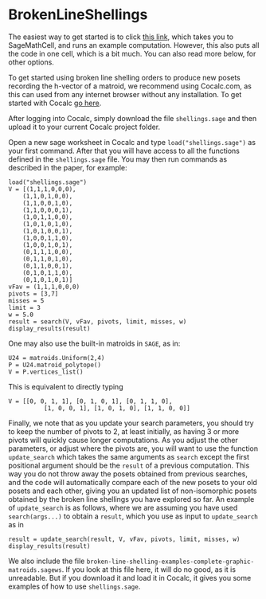 # BrokenLineShellings
The easiest way to get started is to click [this link](https://sagecell.sagemath.org/?z=eJztPGuP2za23wv0P7DOh0qJxrUnWSzudF0g2bS7uXCTQePO_eD6GrJM2-zIkq9E2XGz-e97HqRESnLzaC4WWOy0mLFF8pzD8-J5UFnLjShlXCS74C4Sxx_iYyQO6pjrMhKp2isdib0qSwlfT-HNl18I-HkgXry8_Xn2uv6KP4O7gVCliGFVqUW-Ebo6pLIciu_jZMdfePwoCy3fiCQvClke8mytsq3QOYys4hJmyFTuZaaHLnD8kcPtUNyJiZjPR5GA_8fw_yISc_448r7hA_zGA3ZsbNfZMTO8WHg7QS7QZs55VYhNfMwLpaUhHPiwy0spsrzYxylsI5MiTlPYdgZsFJsqS7TKszgtxUnBc9ikWsv-3SAi3NA4GsF_Y58KlkKLqYe8VAgegO9kIZFCccqrdA0z7iWykZZFQu-k2KgCVsGSUq2A-8kuVwkJYTAeAP1aDEaDXroYNVP2OHqyEKtK04JmYEQDHsGkLkQvIt_Hb9S-2ous2q9kgbRn8iR-kWkaHJdvf300fhciuUmepjLRItZCoqIQBpHmSYzb9OCzHtYIGsAgg1ImlVZH2HOsUrkGcFruD0AqoNhKAI_YQb_jVK1bRKzkJjec3CKE6uBhPdUIC5nGhOMk1XZH4jCQfg2Bhv0hLgAzIMTJQNORtHy_UhntBeejohyXSlzB73Gb9Vc7AAs7AiIribMR917GGSrAHmlEtqTqN8DCJtuBELuLJyO7HPe2lqUu8jMRt5YHma1llpydTRh2AKE45VDIo8qrstkiI1P7Q15oUcTZOt_zo0OhMh0MXuZgI7g0TrdoMLs9Mo4nDsVP8qqosoxsHeaU8R55tIbZ21hloC1ngJOvK1DQtdpsQLczjbZTpbocDsJvDZbwW0PGRqQyC1gfQ_GdGBlnZAZ5YD5aTCbuiEPubSpjMON1nn1t9Bp1cDQUs8Zy0jhhxUjizMxBa9RiDCT5UAupqyITI356N0MbIacXHEMBCiaOArZ5ZyzGGL6ZAF987mq1l98KPcIp8HGIvwIzhf0O2iDo9dJ8C-5mwCI99hcYXk1HZvJ0uVcZGOlvIIUl2EPA7h7WmokI9e07UKiVBPspRIZSQuJRZNbBZQlgXyv2csXZ-sN7eQbWgJIOSrUFbqEFFhmYKygAa6UZduEY96Ov-3ZanqQ8wLkztZvlBw3l01E0LSNzWt3NIsOMiM8tc2ydDDT9uMUcqwj4Fa12o4BQNFCyEPC3Cjy5dRmM-gbgvH03GG4QkQ704yt9HYaeFZyk2MXgI4CNvAZA6zgd1otQbXkkDLtq7cm_X5yWtKXlT_0APL3U7gMdg9-33GutC-xyYBywOOyXhM-lTMo1u7gSycyz9OxxSzAFYlPke2JlP9uur_Q4tNsx8F9tEFLpMC5i-PB9iwwtVEliyvLsSpU5-MPDTiUGYw1bOOyN6EuLO6Hoct3Y7vyjOQvW_OUXa4igqsM61nJpAil2W8DZDw-oBrxmIModneYraQ_9T6Lqgqe-7Bg_v1P8_A7RaOi_yCv-O3iqb_-dXNWnADd22oZvDfYTbO0__vNz-E94Dn7lvDQBXy0QSLv25WS--H9ylMCiSh8gtyGGs_cmox0Oh2GNkYjoQQih8wlYuLNSo1wshrAVuNzJ9xTJB-IfjIHGT4QlCRdh8IvZlV2MM0n-ESVeRYwrxa8V4GzSOr0rpAQ624hgRgZb0YZuztXG0fWCIzG9A2ddtoE9Rkbghnb5CcjJzg2xXrxNIEP_6LBo4KDZSvIZLKL5eBGGQJifq7VkwmDwOFB4HBAsP5JX4ruJ8KHeANSqBHhxeQ_mRAFqnjPdlq-UL-kdHFHyDaDsTQFmtUCspfDqoXgN_DO6h8wDNi9ElWkFFpnvJfAQ0hhQoJIx-Ds02hAfIRNFNfP9qcObVgaxKmR83zmRn8kURAIyI7AWDZCKwlSIpyzzRIFXWwvwbXGDTbkIePVE1OjnamFkA5laywE1y34UzHt6HIpvxJNm7O_PYZAGhjsgAr1qvC3ifeCiTRHpIc118PfnkamgLIEtMi0ns6KS4GNiMAE9GcTJOUlVMohAJbclJLmT-Y_Rk4c_LhxwYIKnAGA6jx6A5ZxEdyNk4ZHLHZOY28QWBA4PW_tlphsmXSOTHGfX6_VaEWD7ZMnT9dI6M3As9WdzaBhVxxFzBE9EswSitGbcqJU3PnbG6zPOGb9euPEJjDUkAGzknTw1Z79IdjK554Qc3VtqgwnHSCN6gqYqQRUluCZpjwvHbB_UBEUN7eZsp8dL0F5-ukTXuzzF6X2Av1rHqbc5n36Sjj_LonFmjTuzYBwVr3mG-0Ke8WrYWcPtVuUAvFE9cajKZXOMBvWasLWmwfoDBHzSc23wvDX7gYjXa-P-dVMoweAhAtdDKi4zXVDdZoBIkWlwODXVVJJkd5455310zcAwPmBJyNlHdybL2c6kbz2zWA9dePQk9EKFBpyjIOYzA7B2hSpDge1yyvF0O4eyORbqjQ2rxRTkhGoETNNAZW1martb5UW5xBIFHY3WQMBm5XKTV-BUJzZnuQf6ltscfb2rMxQkLxOYq5u5EAik0lnhyNWF_Wgixs2IC8kfAeVwl31nttvSFo_Arnqh425tORR_EePfg-KbxiUg33Em-3HkuLv9hA2lxn9wYXWJhVU3cSPfFZxQ6HOU_qLRC_cAQfotJPyyNHWqILU5WdiSAi34akIqdUPHDRtmXqitymIs8G_rSnV3JU4nn-Kx0AKKzWpxwrIpBADrsyCRd50IggRfsEwqCCTcbaKG0zZ7PA_vuUe32z8Ajgle4InfP6e1h9oR0Lq2fXtTkVzXoN8nw-OS7LcWYBP9czWeotQKIu8fX_30vV-Hb6J0jmAh5CibKjbXuGtohIcgWnZSbN9q5ACMRMMhASHn2gkfLlZZMhM01ZpneU8aDXj38T049grjzqqg06GL07AFTnRuR7luBjWHYDoST8q2fcjNpgyyq7Gj0LAR8nq8ISzEXAn7GWsuTl1mhgp3_GqCz50DdArLy2ofzJMSDtaHCBAjyTqA5yQAsS46QdrJNs1gWxS-4lkHa4wYHDLxOyDiv9_QqoC-YD5RZUobqn26pnbq9PI0PopPDxn0IzF1rD1bq4QiKBOmwgP4nRdrWYAsI1wbetO5ZnU3G9JMt2xlDNaAxFhrMjErWlZqdcN3vI4pIdpe2yH5vrS20aOHLGvTgOE_QdgW1cvQSPevRrKJ9YC8PFHf_JXWJLQosdVFQ13i2fXlUlptwa9-nt3-PLsRgynko7Aok4VKuvofiQaSZwFNoosQGms_yAK9kUqqNC5srI8llDwDmbIeROwLaQiiI1Vgl1IXucI8ID3r_IBdjiPMV5jUxVTszKRFTE3vG6c9HHO9MjI9tVJh_4-VB1LImjRU8btZl3541tcxZ3AIBnXH1rr2tVMBbUL9jvcrhT0yGJJZWZ9Anq_hR1h6fX3YIaPj9DngKtSqQjYH9doJfArf52LQxmZDlDMr09J06gPP0g9F_is2dJ9OX738W58UfIDG_UzRFQX1l4fm00_Pf4jm42_K_ys0EhsuHuLv9wx_hEn_K-zZNZhPrBN3rYkBDRxlwr8YH1OFCmsc1F6PzdSONuJPPeirpdfP4_ZeCWl6TsHhFjIN1kwbP4m_TMRKZflexWnwj7vZP6LrsA-b-0O0GciOZYngahzB_-YXFWJCYCRkO3RrhCjDohJeTaDuscZbF5j8IECm6H24Z1Q2RQ5RC9O4jr9NXz17OnX6nOBvgLa-Xme3x9lzFwS8lU01YEXdfPBiUJC-H4TaqGyKCiemIzebf1YpOiTnkMS0nbqJPh6NQ4FZvrNgfjVe8L2UFUcfG4ph4wzmFLUadfBAHk0Xbyw1ANUdJfLqwVZNj0kaRzYmCtv1PRMis9Z3EmKqVBbyIE1CnMbw3XgerlW0DbAQdZHCJVItegLkKYGb8ERkzqXsPckP596c10yx0TAB7JniUfJovHAS5JaP-R1e4N5IszF4WQFjk10kEkgbNBalV6BuO3vRhkchEbcV4k_kD0div8seE-o77a8_krCrXv4aHDWXMRbszsO9UYjnZlwX0qIPEKuZViP1ZeX-vF-6dQnOnWoswlZiSRc9_42-sG2lX3kBWNN6dM-VdhmSqkTMcrTSW-PMm4Pk6fPn3z_n5sAmyfAS0H_HWYVu7_o6Etej65GdSZ0r9HfUhaTCeV10JTTcUojsvSpST3TWtmFpCpUIAgvW9AErxGXnUHPqW96BxGgoQAMa-MqQoaC3u9WJvJyCWOd6HdX_Z6ac3FtDaxfbtDcZo72G8F7UzIF28Md1swuo7ZKPQE2M7db-mji2j7U2BJWtS5tw4ll8A1eDBs4J2drr5fi2DdxerPxNFjkrBoaLbXA-WlronM6tg7kH1S4uOQxFBFf4KeqEBlqmqQ0sDK5WfFGXx50IwwtsawE45UWvfj_vK9rPnVMTV6MsCYrjvf5gUd0z_P-UxD9LSZxQ2Yn45Y8UxI2Tfn89_KOl_Qlunuasc1DOl69mNsag_hm6anEGcYv_kc0AWh-dX6Q7ly428PS1CUl4H0V-IguYD9gPQGoxoAwNz7aDxq8vbrGjjZ-cy4MDe2s7y9fSvaNjGlW63aci-TjahXVgl01zXIJnMV4Ypju8VUHXULvVOdJEbKQbJDgbwX946pl6ZTmc8YLyRptiqj5CeKJju3iBdiJe3AYg83kNZgGxNmqBCP2pBHVCHx1bT7J-RgyxPrBVupw8dq915Wi48xY6FZGTDxB0GBFMJ1Rs5GytAD4bmDMco0sz-AEHykkzPxI7GQPH8Av1i20myX9Y_fledk5l13i_WsfiafRM3JgtP12AXyqrFcwM-MkzW5q0HvQW_waChyMfaCh8Q2V6I9s4ZqPEUGhpJBccnXL1sXUC9p9wHPAIfcpt1m7nWy2Cj3Rg8e2OnlECzPBw4rJRP3uy0Iye52wteCndM5ZjK02DCZNJu3XkorKideN3mdqV7UvYHjX9S0vZf3G7uYFxQps4FXm2hSzH1PtPcMo3MzC1HEX0BxJQ2CAG08flMzgcqIQQ02sdeHjXdxeNnN2tRT65VurlSelkFxzxopVk--aZ_LlRA54IXF9xcWL1NV0Bk9LcCjK3MpBg02pApUl0BSHzuXljBpUAyLelSoZeodaj6dlSVTWvqVlMRvZZQ9ZiMm5W8n3Lyt96ZTcIfuUYpZEtRXbLTjFenPpNZmAKXLV8cYsWZby8Pa8N-WgMtP2uOx2kg47JcNBGb7UE5v2YaFwXkmCFtaxO5diYGy2dP46uYeGT6E-LBoPZT290apY5KKMAK0_4eRTSTaCIFQwCkFK8EAnmNUpzuIvGZI4xA2_QNcqoY4st_8FLmJctQ6VDZEWa7EB0r16ItUzUml8FqvAWE05mWAAALKGZu83zdTcKe0CXzkAzT5JzPHmUhA71lgUYrL7GTjL8DcmZPRO_APy9yirU8V-S6oBzAe8v-1jvgENvn70zvivZYTmIUE-6QafZH52pHpM6QSG2pl0yVjIBoZSd6DSdW5gLnGq_9dU6HvCdqs0Hbae7_JBrbCrE6fJIab51DgZj_aGv0oAXs53lgMoq6YXqhRFdp12Pz1tLSPa1i2UaWipWW3FgHvkOgZ7VXs82oafjaHrdbT-DgU3HJvmcXg84G4OTrXmrp1sdrVciMDJLfrutvpPEfvJs0_3mDaJKuzkcWCfPp9oAtXm4UFg6x-V8dMOBHlFmIcGx8fr72Wu2YLsB_nJtbNisH19uJ1j_ZGZeX55pS-L5fXz25Ngqm7rXV4yILRkYzJnSqcVnt9Y-phmJY-f2kIMBK1dI3qjlFqfBcRRRhOrEMaP6LTjj3U6Sr6tScwdOpZ6SN0jPdrFrQBdqAhffEs035mVCv003fP85wDOOo-atglFon7E4vF7PyBfde-P2TjfIQnV4b0PGWritoMaMG7k4XaH-iyk3nU07PW7U4gO--UhXmUmtseXXcN5AYYO0tTivfmHune_O2EvFxieg2BZSYlyCbwWCEVuvZGORi3Ix1kh0eO2juFAlAiRUXt_GFlb4Grt9oWMtYR2okTSdLIjk6ZVbxI58WMkU4j9Uthp30xTj5oxtd9iYAmh_ix2ld_8bOH0qbFO1Oln2RYNc31oim8sTad2FnHJTfUqFEl5aXyvja2asgNQgCQAaz1-z7TrQF77bpdWuXjivtfhvYt8Qv1O89H03RZ6I26EV1ZKiQ0jK8GU-Cif9CjPHO3Pnfeqx98L02Hs_2vJWCAeQr0WR4HtMYP4rfJVIXxkRg3JS-HDIFXlkTptJh11dvfiq0Gzh3Z2hA6Gp9fHiZJdDYnZN7agh75w7HgjhNWWByD-QdV08sC8OzRfmnopT7GjZBwhC1a-wGhPJC73LtxTGwo4HXKm_AnQKD3MOCT3TGRzHeO3Gniq0PxgjCg35jo84Av-P9iBxwhtDWd1AP47dyzzXoXdkmMn2LprZMtVBe4da54d5Wpew6GurfsVTrLZearf3qS3e47gcyrulVa-H-9mPklq1B8axt8A72baVJWR-uDdQ7DQ_yZJe3qCXuOHj6tz0fP2LDq4S0w1-b5MGDZX3jkYzAxVNH9aXtlij4RlYh5ezYyuJgcTkdrBVIynm8yBGWCafmFLJmxvxBt9GsJ2dFRfuBtTNHlCtFG_qJNqcApifxav8aPnmFBSA5XgWksJXFMIDGWhURkccSWHbwrIzS8_0Zk4SF2sHt82czGIn96Z_AyLgCwGYpEFaxlObRK3zzKRvrWcjTO_qZyMLsfWsvXZkIXrPzOrOM3cez_FxWKzjnmfttW0cNXUwDyRvXqL0WPPlF82_2fA4-nP0XzCPW7HwBMu91J41n7G0Nxr-6csvuCCBKvSh_zQI2H3vO1zhPwFRM8Du&lang=sage&interacts=eJyLjgUAARUAuQ==), which takes you to SageMathCell, and runs an example computation. However, this also puts all the code in one cell, which is a bit much. You can also read more below, for other options.

To get started using broken line shelling orders to produce new posets recording the h-vector of a matroid, we recommend using Cocalc.com, as this can used from any internet browser without any installation. To get started with Cocalc [go here](https://doc.cocalc.com/getting-started.html).

After logging into Cocalc, simply download the file `shellings.sage` and then upload it to your current Cocalc project folder.

Open a new sage worksheet in Cocalc and type `load("shellings.sage")` as your first command. After that you will have access to all the functions defined in the `shellings.sage` file. You may then run commands as described in the paper, for example:

```
load("shellings.sage")
V = [(1,1,1,0,0,0),
    (1,1,0,1,0,0),
    (1,1,0,0,1,0),
    (1,1,0,0,0,1),
    (1,0,1,1,0,0),
    (1,0,1,0,1,0),
    (1,0,1,0,0,1),
    (1,0,0,1,1,0),
    (1,0,0,1,0,1),
    (0,1,1,1,0,0),
    (0,1,1,0,1,0),
    (0,1,1,0,0,1),
    (0,1,0,1,1,0),
    (0,1,0,1,0,1)]
vFav = (1,1,1,0,0,0)
pivots = [3,7]
misses = 5
limit = 3
w = 5.0
result = search(V, vFav, pivots, limit, misses, w)
display_results(result)
```

One may also use the built-in matroids in `SAGE`, as in:

```
U24 = matroids.Uniform(2,4)
P = U24.matroid_polytope()
V = P.vertices_list()
```
This is equivalent to directly typing
```
V = [[0, 0, 1, 1], [0, 1, 0, 1], [0, 1, 1, 0],
          [1, 0, 0, 1], [1, 0, 1, 0], [1, 1, 0, 0]]
```

Finally, we note that as you update your search parameters, you should try to keep the number of pivots to 2, at least initially, as having 3 or more pivots will quickly cause longer computations. As you adjust the other parameters, or adjust where the pivots are, you will want to use the function `update_search` which takes the same arguments as `search` except the first positional argument should be the `result` of a previous computation. This way you do not throw away the posets obtained from previous searches, and the code will automatically compare each of the new posets to your old posets and each other, giving you an updated list of non-isomorphic posets obtained by the broken line shellings you have explored so far. An example of `update_search` is as follows, where we are assuming you have used `search(args...)` to obtain a `result`, which you use as input to `update_search` as in

```
result = update_search(result, V, vFav, pivots, limit, misses, w)
display_results(result)
```

We also include the file `broken-line-shelling-examples-complete-graphic-matroids.sagews`. If you look at this file here, it will do no good, as it is unreadable. But if you download it and load it in Cocalc, it gives you some examples of how to use `shellings.sage`.
